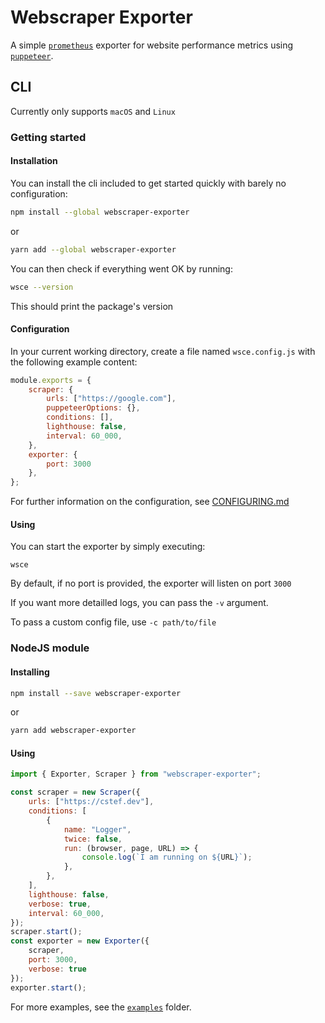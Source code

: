 # Webscraper Exporter

A simple [`prometheus`](https://prometheus.io) exporter for website performance metrics using [`puppeteer`](https://pptr.dev/).

## CLI 

Currently only supports `macOS` and `Linux`

### Getting started

#### Installation

You can install the cli included to get started quickly with barely no configuration:

```bash
npm install --global webscraper-exporter 
```

or 

```bash
yarn add --global webscraper-exporter
```

You can then check if everything went OK by running:
```bash
wsce --version
```
This should print the package's version

#### Configuration

In your current working directory, create a file named `wsce.config.js` with the following example content:

```js
module.exports = {
    scraper: {
        urls: ["https://google.com"],
        puppeteerOptions: {},
        conditions: [],
        lighthouse: false,
        interval: 60_000,
    },
    exporter: {
        port: 3000
    },
};
```

For further information on the configuration, see [CONFIGURING.md](./docs/CONFIGURING.md)

#### Using

You can start the exporter by simply executing:

```
wsce
```

By default, if no port is provided, the exporter will listen on port `3000`

If you want more detailled logs, you can pass the `-v` argument.

To pass a custom config file, use `-c path/to/file`

### NodeJS module

#### Installing

```bash
npm install --save webscraper-exporter 
```

or 

```bash
yarn add webscraper-exporter
```

#### Using
```js
import { Exporter, Scraper } from "webscraper-exporter";

const scraper = new Scraper({
    urls: ["https://cstef.dev"],
    conditions: [
        {
            name: "Logger",
            twice: false,
            run: (browser, page, URL) => {
                console.log(`I am running on ${URL}`);
            },
        },
    ],
    lighthouse: false,
    verbose: true,
    interval: 60_000,
});
scraper.start();
const exporter = new Exporter({ 
    scraper, 
    port: 3000, 
    verbose: true 
});
exporter.start();
```
For more examples, see the [`examples`](./examples) folder.
